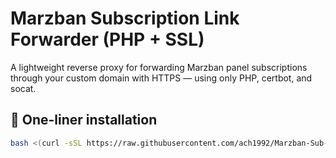 # Marzban Subscription Link Forwarder (PHP + SSL)

A lightweight reverse proxy for forwarding Marzban panel subscriptions through your custom domain with HTTPS — using only PHP, certbot, and socat.

## 🔧 One-liner installation

```bash
bash <(curl -sSL https://raw.githubusercontent.com/ach1992/Marzban-Sub-Forwarder/main/marzforwarder.sh) install
